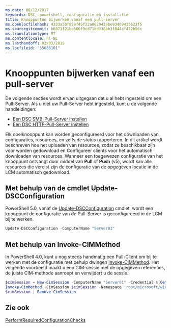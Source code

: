 ```yaml
---
ms.date: 06/12/2017
keywords: DSC, powershell, configuratie en installatie
title: Knooppunten bijwerken vanaf een pull-server
ms.openlocfilehash: 4333a5bf82ef45f22a062942ebe93409433623f5
ms.sourcegitcommit: b6871f21bd666f9cd71dd336bb3f844cf472b56c
ms.translationtype: MT
ms.contentlocale: nl-NL
ms.lasthandoff: 02/03/2019
ms.locfileid: "55686101"
---
```

# <a name="update-nodes-from-a-pull-server"></a>Knooppunten bijwerken vanaf een pull-server

De volgende secties wordt ervan uitgegaan dat u al hebt ingesteld om een Pull-Server. Als u niet uw Pull-Server hebt ingesteld, kunt u de volgende handleidingen:

- [Een DSC SMB-Pull-Server instellen](pullServerSmb.md)
- [Een DSC HTTP-Pull-Server instellen](pullServer.md)

Elk doelknooppunt kan worden geconfigureerd voor het downloaden van configuraties, resources, en zelfs de status rapporteren. In dit artikel wordt beschreven hoe het uploaden van resources, zodat ze beschikbaar zijn voor worden gedownload en Configureer clients voor het automatisch downloaden van resources. Wanneer een toegewezen configuratie van het knooppunt ontvangt door middel van **Pull** of **Push** (v5), wordt kan alle resources die vereist zijn de configuratie van de opgegeven locatie in de LCM automatisch gedownload.

## <a name="using-the-update-dscconfiguration-cmdlet"></a>Met behulp van de cmdlet Update-DSCConfiguration

PowerShell 5.0, vanaf de [Update-DSCConfiguration](/powershell/module/psdesiredstateconfiguration/update-dscconfiguration) cmdlet, wordt een knooppunt de configuratie van de Pull-Server is geconfigureerd in de LCM bij te werken.

```powershell
Update-DSCConfiguration -ComputerName "Server01"
```

## <a name="using-invoke-cimmethod"></a>Met behulp van Invoke-CIMMethod

In PowerShell 4.0, kunt u nog steeds handmatig een Pull-Client om bij te werken met de configuratie met behulp dwingen [Invoke-CIMMethod](/powershell/module/cimcmdlets/invoke-cimmethod). Het volgende voorbeeld maakt u een CIM-sessie met de opgegeven referenties, de juiste CIM-methode aanroept en verwijdert u de sessie.

```powershell
$cimSession = New-CimSession -ComputerName "Server01" -Credential $(Get-Credential)
Invoke-CimMethod -CimSession $cimSession -Namespace 'root/microsoft/windows/desiredstateconfiguration' -Class 'MSFT_DscLocalConfigurationManager' -MethodName 'PerformRequiredConfigurationChecks' -Arguments @{ 'Flags' = [uint32]1 } -Verbose
$cimSession | Remove-CimSession
```

## <a name="see-also"></a>Zie ook

[PerformRequiredConfigurationChecks](/powershell/dsc/msft-dsclocalconfigurationmanager-performrequiredconfigurationchecks)
